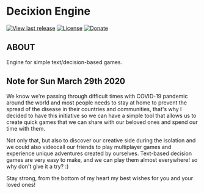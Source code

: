 # Decixion Engine

[![View last release](https://img.shields.io/badge/version-0.2.1-informational.svg)](https://github.com/edgaralexanderfr/decixion/releases/latest)
[![License](https://img.shields.io/badge/license-MIT-green.svg)](https://opensource.org/licenses/MIT)
[![Donate](https://img.shields.io/badge/Donate-ff69b4.svg)](http://www.edgaralexanderfr.com.ve/donate)

## ABOUT

Engine for simple text/decision-based games.

## Note for Sun March 29th 2020

We know we're passing through difficult times with COVID-19 pandemic around the world and most people needs to stay at home to prevent the spread of the disease in their countries and communities, that's why I decided to have this initiative so we can have a simple tool that allows us to create quick games that we can share with our beloved ones and spend our time with them.

Not only that, but also to discover our creative side during the isolation and we could also videocall our friends to play multiplayer games and experience unique adventures created by ourselves. Text-based decision games are very easy to make, and we can play them almost everywhere! so why don't give it a try? :)

Stay strong, from the bottom of my heart my best wishes for you and your loved ones!